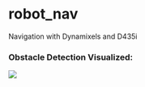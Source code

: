 # robot_nav
Navigation with Dynamixels and D435i


### Obstacle Detection Visualized:

![](results/obstacle.gif)
